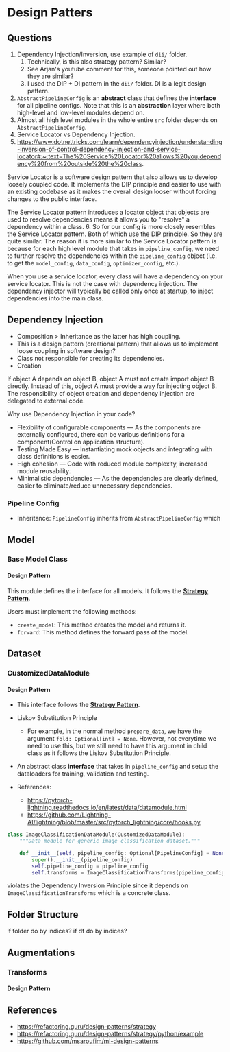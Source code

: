 # Design Patters

## Questions

1. Dependency Injection/Inversion, use example of `dii/` folder. 
   1. Technically, is this also strategy pattern? Similar? 
   2. See Arjan's youtube comment for this, someone pointed out how they are similar?
   3. I used the DIP + DI pattern in the `dii/` folder. DI is a legit design pattern.
2. `AbstractPipelineConfig` is an **abstract** class that defines the **interface** for all pipeline configs. Note that this is an **abstraction** layer where both high-level and low-level modules depend on. 
3. Almost all high level modules in the whole entire `src` folder depends on `AbstractPipelineConfig`.
4. Service Locator vs Dependency Injection.
5. https://www.dotnettricks.com/learn/dependencyinjection/understanding-inversion-of-control-dependency-injection-and-service-locator#:~:text=The%20Service%20Locator%20allows%20you,dependency%20from%20outside%20the%20class. 

Service Locator is a software design pattern that also allows us to develop loosely coupled code. It implements the DIP principle and easier to use with an existing codebase as it makes the overall design looser without forcing changes to the public interface.

The Service Locator pattern introduces a locator object that objects are used to resolve dependencies means it allows you to "resolve" a dependency within a class.
6. So for our config is more closely resembles the Service Locator pattern. Both of which
use the DIP principle. So they are quite similar. The reason it is more similar to the Service Locator pattern is because for each high level module that takes in `pipeline_config`, we need to further
resolve the dependencies within the `pipeline_config` object (i.e. to get the `model_config`, `data_config`, `optimizer_config`, etc.).

When you use a service locator, every class will have a dependency on your service locator. This is not the case with dependency injection. The dependency injector will typically be called only once at startup, to inject dependencies into the main class.

## Dependency Injection

- Composition > Inheritance as the latter has high coupling.
- This is a design pattern (creational pattern) that allows us to implement loose coupling in software design?
- Class not responsible for creating its dependencies.
- Creation

If object A depends on object B, object A must not create import object B directly. Instead of this, object A must provide a way for injecting object B. The responsibility of object creation and dependency injection are delegated to external code.

Why use Dependency Injection in your code?

- Flexibility of configurable components — As the components are externally configured, there can be various definitions for a component(Control on application structure).
- Testing Made Easy — Instantiating mock objects and integrating with class definitions is easier.
- High cohesion — Code with reduced module complexity, increased module reusability.
- Minimalistic dependencies — As the dependencies are clearly defined, easier to eliminate/reduce unnecessary dependencies.

### Pipeline Config

- Inheritance: `PipelineConfig` inherits from `AbstractPipelineConfig` which 

## Model

### **Base Model Class**

#### Design Pattern

This module defines the interface for all models.
It follows the [**Strategy Pattern**](https://github.com/msaroufim/ml-design-patterns).

Users must implement the following methods:

- `create_model`: This method creates the model and returns it.
- `forward`: This method defines the forward pass of the model.

## Dataset

### **CustomizedDataModule**

#### Design Pattern

- This interface follows the [**Strategy Pattern**](https://github.com/msaroufim/ml-design-patterns).
- Liskov Substitution Principle
    - For example, in the normal method `prepare_data`, we have the argument 
        `fold: Optional[int] = None`. However, not everytime we need to use this,
        but we still need to have this argument in child class as it follows
        the Liskov Substitution Principle.



- An abstract class **interface** that takes in 
`pipeline_config` and setup the dataloaders for training, validation and testing.
- References: 
    - https://pytorch-lightning.readthedocs.io/en/latest/data/datamodule.html
    - https://github.com/Lightning-AI/lightning/blob/master/src/pytorch_lightning/core/hooks.py

```python
class ImageClassificationDataModule(CustomizedDataModule):
    """Data module for generic image classification dataset."""

    def __init__(self, pipeline_config: Optional[PipelineConfig] = None) -> None:
        super().__init__(pipeline_config)
        self.pipeline_config = pipeline_config
        self.transforms = ImageClassificationTransforms(pipeline_config)
```

violates the Dependency Inversion Principle since it depends on `ImageClassificationTransforms` which is a concrete class.

## Folder Structure

if folder do by indices?
if df do by indices?


## Augmentations

### Transforms

#### Design Pattern

## References

- https://refactoring.guru/design-patterns/strategy
- https://refactoring.guru/design-patterns/strategy/python/example
- https://github.com/msaroufim/ml-design-patterns
